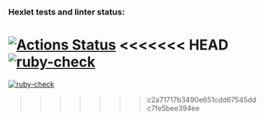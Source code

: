### Hexlet tests and linter status:
[![Actions Status](https://github.com/NoClaus/rails-project-lvl2/workflows/hexlet-check/badge.svg)](https://github.com/NoClaus/rails-project-lvl2/actions)
<<<<<<< HEAD
[![ruby-check](https://github.com/NoClaus/rails-project-lvl2/actions/workflows/ruby-check.yml/badge.svg)](https://github.com/NoClaus/rails-project-lvl2/actions)
=======
[![ruby-check](https://github.com/NoClaus/rails-project-lvl2/actions/workflows/ruby-check.yml/badge.svg)](https://github.com/NoClaus/rails-project-lvl2/actions)
>>>>>>> c2a71717b3490e651cdd67545ddc7fe5bee394ee
